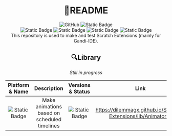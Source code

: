 <div align="center">
  <h1>📄README</h1>
</div>

<div align="center">
  <a><img alt="GitHub" src="https://img.shields.io/github/license/DilemmaGX/Scratch-Extensions?color=blue"></img></a>
  <a><img alt="Static Badge" src="https://img.shields.io/badge/Author-DilemmaGX-blue"></img></a>
</div>

<div align="center">
  <a><img alt="Static Badge" src="https://img.shields.io/badge/Scratch--vm-darkgreen"></img></a>
  <a><img alt="Static Badge" src="https://img.shields.io/badge/Gandi--IDE-darkgreen"></img></a>
  <a><img alt="Static Badge" src="https://img.shields.io/badge/Turbo_Warp-darkgreen"></img></a>
  <a><img alt="Static Badge" src="https://img.shields.io/badge/JavaScript-darkgreen"></img></a>
</div>

<div align="center">
  This repository is used to make and test Scratch Extensions (mainly for Gandi-IDE).
  <h2>🔍Library</h2>

  <i>Still in progress</i>
  
  |Platform & Name|Description|Versions & Status|Link|
  |----|----|----|----|
  |<div align="middle"><img alt="Static Badge" src="https://img.shields.io/badge/Gandi--IDE-Animator.js-default"></img></div>|<div align="middle">Make animations based on scheduled timelines</div>|<div align="middle"><img alt="Static Badge" src="https://img.shields.io/badge/beta-v0.1.0-default"></img></div>|<div align="middle">https://dilemmagx.github.io/Scratch-Extensions/lib/Animator.js</div>|
</div>
